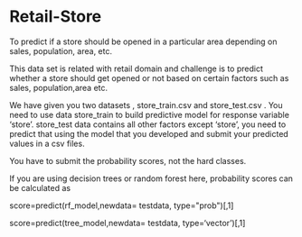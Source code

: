 # Retail-Store
To predict if a store should be opened in a particular area depending on sales, population, area, etc.

This data set is related with retail domain and challenge is to predict whether a store should get opened or not based on certain factors such as sales, population,area etc.

We have given you two datasets , store_train.csv and store_test.csv . You need to use data store_train to build predictive model for response variable ‘store’. store_test data contains all other factors except ‘store’, you need to predict that using the model that you developed and submit your predicted values in a csv files.

You have to submit the probability scores, not the hard classes.

If you are using decision trees or random forest here, probability scores can be calculated as

score=predict(rf_model,newdata= testdata, type="prob")[,1]

score=predict(tree_model,newdata= testdata, type=‘vector’)[,1]
